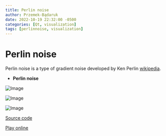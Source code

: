 ```yaml
---
title: Perlin noise
author: Przemek-Bądaruk
date: 2022-10-19 22:32:00 -0500
categories: [Qt, visualization]
tags: [perlinnoise, visualization]
---
```


# Perlin noise
Perlin noise is a type of gradient noise developed by Ken Perlin [wikipedia](https://en.wikipedia.org/wiki/Perlin_noise).

* **Perlin noise**

![Image](https://user-images.githubusercontent.com/28188300/196518116-93622088-92ff-496d-a579-ad6cbb2f6790.gif)

![Image](https://user-images.githubusercontent.com/28188300/196518062-a584df12-8d81-4792-bfdf-ebe1950c77be.gif)

![Image](https://user-images.githubusercontent.com/28188300/196518144-bd689e6f-303e-497b-be1d-559bf8f1438e.gif)

[Source code](https://github.com/Przemekkkth/PerlinNoise_Qt-Cpp)


[Play online](/assets/games/perlinnoise/index.html)



